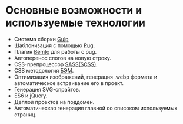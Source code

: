 # Основные возможности и используемые технологии

- Система сборки [Gulp](https://gulpjs.com/)
- Шаблонизация с помощью [Pug](https://pugjs.org/).
- Плагин [Bemto](https://github.com/kizu/bemto) для работы с pug.
- Автоперенос слогов на новую строку.
- CSS-препроцессор [SASS(SCSS)](https://sass-lang.com/).
- CSS методология [БЭМ](https://ru.bem.info/methodology/).
- Оптимизация изображений, генерация .webp формата и автоматическое встраивание его в проект.
- Генерация SVG-спрайтов.
- ES6 и jQuery.
- Деплой проектов на поддомен.
- Автоматическая генерация главной со списоком используемых страниц.
